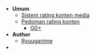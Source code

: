 * **Umum**
    * [Sistem rating konten media](/id_ID/Sistem_rating_konten_media.md)
    * [Pedoman rating konten](/id_ID/Pedoman_rating_konten.md)
        * [G0+](/id_ID/Pedoman_rating_konten/G0+.md)
* **Author**
    * [<i class="fab fa-github"></i> Ryuuganime](https://github.com/ryuuganime)
* <div id="mb-footer"></div>
